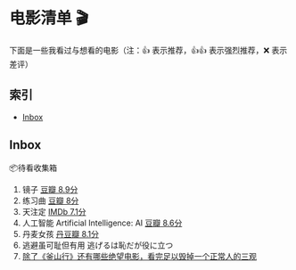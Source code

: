 # 电影清单 🎬

下面是一些我看过与想看的电影（注：:+1: 表示推荐，:+1::+1: 表示强烈推荐，:x: 表示差评）

## 索引

- [Inbox](#Inbox)


## Inbox 

📦待看收集箱

1. 镜子 [豆瓣 8.9分](https://movie.douban.com/subject/1299248/)
1. 练习曲 [豆瓣 8分](https://movie.douban.com/subject/2055017/)
1. 天注定 [IMDb 7.1分](http://www.imdb.com/title/tt2852400)
1. 人工智能 Artificial Intelligence: AI [豆瓣 8.6分](https://movie.douban.com/subject/1302827/)
1. 丹麦女孩 [丹豆瓣 8.1分](https://movie.douban.com/subject/3071604/)
1. 逃避虽可耻但有用 逃げるは恥だが役に立つ 
1. [除了《釜山行》还有哪些绝望电影，看完足以毁掉一个正常人的三观](https://mp.weixin.qq.com/s?__biz=MzAwMzI2ODgwNg==&mid=2683273271&idx=1&sn=0d0ac9fa924b9d9368087193eb3a47f1&chksm=8126e99eb6516088d30b3b450496727cfd3adeba82b2694009411614be196019a44329cc04f1&scene=0#wechat_redirect)
